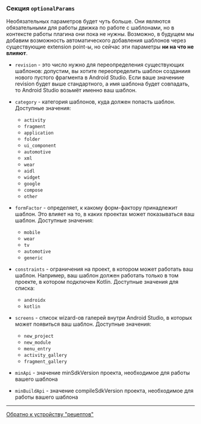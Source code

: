### Секция `optionalParams`

Необязательных параметров будет чуть больше.
Они являются обязательными для работы движка по работе с шаблонами, но в контексте работы плагина они
пока не нужны. Возможно, в будущем мы добавим возможность автоматического добавления шаблонов через
существующие extension point-ы, но сейчас эти параметры **ни на что не влияют**.

-  `revision` - это число нужно для переопределения существующих шаблонов:
   допустим, вы хотите переопределить шаблон созданиия нового пустого фрагмента в Android Studio. Если ваше значениие
   revision будет выше стандартного, а имя шаблона будет совпадать, то Android Studio возьмёт именно ваш шаблон.

- `category` - категория шаблонов, куда должен попасть шаблон. Доступные значения:
    * `activity`
    * `fragment`
    * `application`
    * `folder`
    * `ui_component`
    * `automotive`
    * `xml`
    * `wear`
    * `aidl`
    * `widget`
    * `google`
    * `compose`
    * `other`

- `formFactor` - определяет, к какому форм-фактору принадлежит шаблон.
  Это влияет на то, в каких проектах может показываться ваш шаблон.
  Доступные значения:
    * `mobile`
    * `wear`
    * `tv`
    * `automotive`
    * `generic`

- `constraints` - ограничения на проект, в котором может работать ваш шаблон.
  Например, ваш шаблон должен работать только в том проекте, в котором подключен Kotlin.
  Доступные значения для списка:
    * `androidx`
    * `kotlin`

- `screens` - список wizard-ов галерей внутри Android Studio, в которых может появиться ваш шаблон.
  Доступные значения:
    * `new_project`
    * `new_module`
    * `menu_entry`
    * `activity_gallery`
    * `fragment_gallery`

- `minApi` - значение minSdkVersion проекта, необходимое для работы вашего шаблона

- `minBuildApi` - значение compileSdkVersion проекта, необходимое для работы вашего шаблона 

---

[Обратно к устройству "рецептов"](../RECIPE_CONTENT.md)